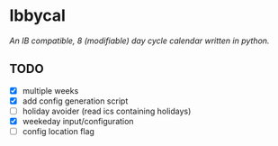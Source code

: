 # Ibbycal

_An IB compatible, 8 (modifiable) day cycle calendar written in python._

## TODO
- [x] multiple weeks
- [x] add config generation script
- [ ] holiday avoider (read ics containing holidays)
- [x] weekeday input/configuration
- [ ] config location flag
